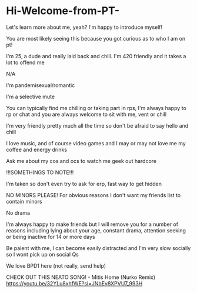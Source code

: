 # Hi-Welcome-from-PT-
Let's learn more about me, yeah? I'm happy to introduce myself!

You are most likely seeing this because you got curious as to who I am on pt!

I'm 25, a dude and really laid back and chill. I'm 420 friendly and it takes a lot to offend me

N/A

I'm pandemisexual/romantic

I'm a selective mute

You can typically find me chilling or taking part in rps, I'm always happy to rp or chat and you are always welcome to sit with me, vent or chill

I'm very friendly pretty much all the time so don't be afraid to say hello and chill

I love music, and of course video games and I may or may not love me my coffee and energy drinks

Ask me about my cos and ocs to watch me geek out hardcore

!!!SOMETHINGS TO NOTE!!!

I'm taken so don't even try to ask for erp, fast way to get hidden

NO MINORS PLEASE! For obvious reasons I don't want my friends list to contain minors

No drama

I'm always happy to make friends but I will remove you for a number of reasons including lying about your age, constant drama, attention seeking or being inactive for 14 or more days

Be paient with me, I can become easily distracted and I'm very slow socially so I wont pick up on social Qs

We love BPD1 here (not really, send help)


CHECK OUT THIS NEATO SONG! - Mitis Home (Nurko Remix)
https://youtu.be/32YLu8xhfWE?si=JNbEv8XPVU7_993H
